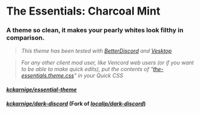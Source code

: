 # The Essentials: Charcoal Mint
### A theme so clean, it makes your pearly whites look filthy in comparison.

> *This theme has been tested with [BetterDiscord](https://betterdiscord.app) and [Vesktop](https://github.com/Vencord/Vesktop/)*

> *For any other client mod user, like Vencord web users (or if you want to be able to make quick edits), put the contents of "[the-essentials.theme.css](https://github.com/kckarnige/essential-theme-clean/blob/main/the-essentials-clean.theme.css)" in your Quick CSS*

#### *[kckarnige/essential-theme](https://github.com/kckarnige/essential-theme)*

#### *[kckarnige/dark-discord](https://github.com/kckarnige/dark-discord)* (Fork of *[localip/dark-discord](https://github.com/localip/dark-discord)*)
